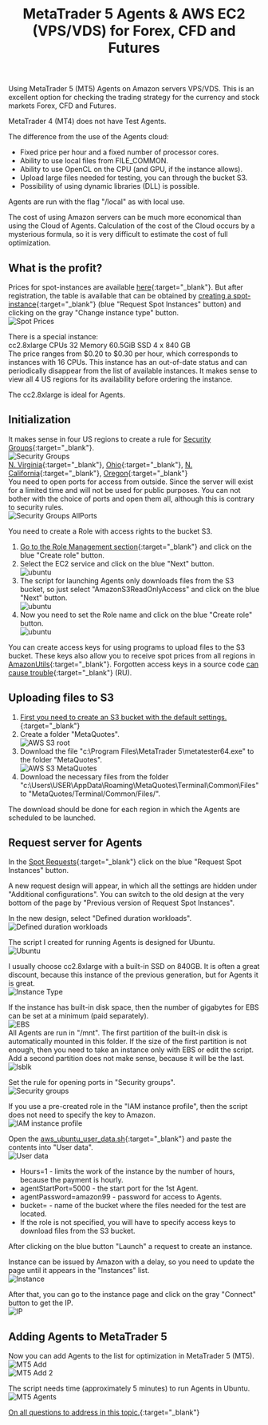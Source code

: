 ﻿---
title: "MetaTrader 5 Agents & AWS EC2 (VPS/VDS) for Forex, CFD and Futures"
pgtitle: MetaTrader 5 Agents & AWS EC2
description: Using MetaTrader 5 (MT5) Agents on Amazon servers VPS/VDS. This is an excellent option for checking the trading strategy for the currency and stock markets Forex, CFD and Futures.
---

Using MetaTrader 5 (MT5) Agents on Amazon servers VPS/VDS.
This is an excellent option for checking the trading strategy for the currency and stock markets Forex, CFD and Futures.

MetaTrader 4 (MT4) does not have Test Agents.

The difference from the use of the Agents cloud:
* Fixed price per hour and a fixed number of processor cores.
* Ability to use local files from FILE_COMMON.
* Ability to use OpenCL on the CPU (and GPU, if the instance allows).
* Upload large files needed for testing, you can through the bucket S3.
* Possibility of using dynamic libraries (DLL) is possible.

Agents are run with the flag "/local" as with local use.

The cost of using Amazon servers can be much more economical than using the Cloud of Agents.
Calculation of the cost of the Cloud occurs by a mysterious formula, so it is very difficult to estimate the cost of full optimization.

## What is the profit?
Prices for spot-instances are available [here](https://aws.amazon.com/ec2/spot/pricing/){:target="_blank"}. 
But after registration, the table is available that can be obtained by [creating a spot-instance](https://console.aws.amazon.com/ec2sp/v1/spot/home){:target="_blank"} (blue "Request Spot Instances" button) and clicking on the gray "Change instance type" button.<br/>
![Spot Prices](/images/agent-spot.png)

There is a special instance:<br/>
cc2.8xlarge CPUs 32 Memory	60.5GiB SSD	4 x 840 GB<br/>
The price ranges from $0.20 to $0.30 per hour, which corresponds to instances with 16 CPUs. This instance has an out-of-date status and can periodically disappear from the list of available instances. It makes sense to view all 4 US regions for its availability before ordering the instance.

The cc2.8xlarge is ideal for Agents.

## Initialization
It makes sense in four US regions to create a rule for [Security Groups](https://console.aws.amazon.com/ec2/v2/home?region=us-east-1#SecurityGroups:sort=groupId){:target="_blank"}.<br/>
![Security Groups](/images/agent-security-groups-main.png)<br/>
[N. Virginia](https://console.aws.amazon.com/ec2/v2/home?region=us-east-1#SecurityGroups:sort=groupId){:target="_blank"},
[Ohio](https://console.aws.amazon.com/ec2/v2/home?region=us-east-2#SecurityGroups:sort=groupId){:target="_blank"},
[N. California](https://console.aws.amazon.com/ec2/v2/home?region=us-west-1#SecurityGroups:sort=groupId){:target="_blank"},
[Oregon](https://console.aws.amazon.com/ec2/v2/home?region=us-west-2#SecurityGroups:sort=groupId){:target="_blank"}<br/>
You need to open ports for access from outside. Since the server will exist for a limited time and will not be used for public purposes. You can not bother with the choice of ports and open them all, although this is contrary to security rules.<br/>
![Security Groups AllPorts](/images/agent-security-groups-allports.png)

You need to create a Role with access rights to the bucket S3.
1. [Go to the Role Management section](https://console.aws.amazon.com/iam/home?region=us-east-1#/roles){:target="_blank"} and click on the blue "Create role" button.
2. Select the EC2 service and click on the blue "Next" button.<br/>
![ubuntu](/images/agent-create-role-1.png)
3. The script for launching Agents only downloads files from the S3 bucket, so just select "AmazonS3ReadOnlyAccess" and click on the blue "Next" button.<br/>
![ubuntu](/images/agent-create-role-2.png)
4. Now you need to set the Role name and click on the blue "Create role" button.<br/>
![ubuntu](/images/agent-create-role-3.png)

You can create access keys for using programs to upload files to the S3 bucket. These keys also allow you to receive spot prices from all regions in  [AmazonUtils](https://github.com/Roffild/RoffildLibrary/blob/master/Experts/Roffild/AmazonUtils){:target="_blank"}. Forgotten access keys in a source code [can cause trouble](https://habr.com/post/357764/){:target="_blank"} (RU).

## Uploading files to S3
1. [First you need to create an S3 bucket with the default settings.](https://s3.console.aws.amazon.com/s3/home){:target="_blank"}
2. Create a folder "MetaQuotes".<br/>
![AWS S3 root](/images/agent-s3-root.png)
3. Download the file "c:\Program Files\MetaTrader 5\metatester64.exe" to the folder "MetaQuotes".<br/>
![AWS S3 MetaQuotes](/images/agent-s3-metaquotes.png)
4. Download the necessary files from the folder "c:\Users\USER\AppData\Roaming\MetaQuotes\Terminal\Common\Files\" to "MetaQuotes/Terminal/Common/Files/".

The download should be done for each region in which the Agents are scheduled to be launched.

## Request server for Agents
In the [Spot Requests](https://console.aws.amazon.com/ec2sp/v1/spot/home){:target="_blank"} click on the blue "Request Spot Instances" button.

A new request design will appear, in which all the settings are hidden under "Additional configurations".
You can switch to the old design at the very bottom of the page by "Previous version of Request Spot Instances".

In the new design, select "Defined duration workloads".<br/>
![Defined duration workloads](/images/agent-defined-duration-workloads.png)

The script I created for running Agents is designed for Ubuntu.<br/>
![Ubuntu](/images/agent-ubuntu.png)

I usually choose cc2.8xlarge with a built-in SSD on 840GB. It is often a great discount, because this instance of the previous generation, but for Agents it is great.<br/>
![Instance Type](/images/agent-instance-type.png)

If the instance has built-in disk space, then the number of gigabytes for EBS can be set at a minimum (paid separately).<br/>
![EBS](/images/agent-ebs.png)<br/>
All Agents are run in "/mnt". The first partition of the built-in disk is automatically mounted in this folder. If the size of the first partition is not enough, then you need to take an instance only with EBS or edit the script. Add a second partition does not make sense, because it will be the last.<br/>
![lsblk](/images/agent-lsblk.png)

Set the rule for opening ports in "Security groups".<br/>
![Security groups](/images/agent-security-groups.png)

If you use a pre-created role in the "IAM instance profile", then the script does not need to specify the key to Amazon.<br/>
![IAM instance profile](/images/agent-iam.png)

Open the [aws_ubuntu_user_data.sh](https://github.com/Roffild/RoffildLibrary/blob/master/Include/Roffild/RoffildJava/AmazonUtils/src/main/resources/aws_ubuntu_user_data.sh){:target="_blank"} and paste the contents into "User data".<br/>
![User data](/images/agent-userdata.png)
* Hours=1 - limits the work of the instance by the number of hours, because the payment is hourly.
* agentStartPort=5000 - the start port for the 1st Agent.
* agentPassword=amazon99 - password for access to Agents.
* bucket= - name of the bucket where the files needed for the test are located.
* If the role is not specified, you will have to specify access keys to download files from the S3 bucket.

After clicking on the blue button "Launch" a request to create an instance.

Instance can be issued by Amazon with a delay, so you need to update the page until it appears in the "Instances" list.<br/>
![Instance](/images/agent-instance.png)

After that, you can go to the instance page and click on the gray "Connect" button to get the IP.<br/>
![IP](/images/agent-ip.png)

## Adding Agents to MetaTrader 5
Now you can add Agents to the list for optimization in MetaTrader 5 (MT5).<br/>
![MT5 Add](/images/agent-add-1.png)<br/>
![MT5 Add 2](/images/agent-add-2.png)

The script needs time (approximately 5 minutes) to run Agents in Ubuntu.<br/>
![MT5 Agents](/images/agent-agents.png)

[On all questions to address in this topic.](https://www.mql5.com/en/forum/247134){:target="_blank"}

